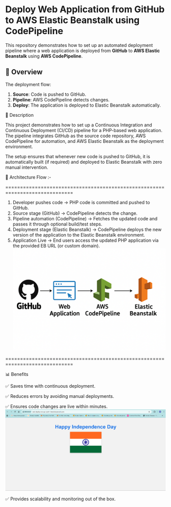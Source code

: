 # Deploy Web Application from GitHub to AWS Elastic Beanstalk using CodePipeline

This repository demonstrates how to set up an automated deployment pipeline where a web application is deployed from **GitHub** to **AWS Elastic Beanstalk** using **AWS CodePipeline**.

## 📌 Overview

The deployment flow:
1. **Source**: Code is pushed to GitHub.
2. **Pipeline**: AWS CodePipeline detects changes.
3. **Deploy**: The application is deployed to Elastic Beanstalk automatically.

📖 Description

This project demonstrates how to set up a Continuous Integration and Continuous Deployment (CI/CD) pipeline for a PHP-based web application.
The pipeline integrates GitHub as the source code repository, AWS CodePipeline for automation, and AWS Elastic Beanstalk as the deployment environment.

The setup ensures that whenever new code is pushed to GitHub, it is automatically built (if required) and deployed to Elastic Beanstalk with zero manual intervention.


📌 Architecture Flow :-

=============================================================================
1.	Developer pushes code → PHP code is committed and pushed to GitHub.
2.	Source stage (GitHub) → CodePipeline detects the change.
3.	Pipeline automation (CodePipeline) → Fetches the updated code and passes it through optional build/test steps.
4.	Deployment stage (Elastic Beanstalk) → CodePipeline deploys the new version of the application to the Elastic Beanstalk environment.
5.	Application Live → End users access the updated PHP application via the provided EB URL (or custom domain).
	![image_alt](https://github.com/meghapawar177-droid/-Deploy-Web-Application-from-GitHub-to-AWS-Elastic-Beanstalk-using-CodePipeline/blob/1d7524fa78dfe17baba81f842bfc2141a35e899f/new/eb.png)


=============================================================================

📊 Benefits

✅ Saves time with continuous deployment.

✅ Reduces errors by avoiding manual deployments.

✅ Ensures code changes are live within minutes.
![alt text](https://github.com/meghapawar177-droid/-Deploy-Web-Application-from-GitHub-to-AWS-Elastic-Beanstalk-using-CodePipeline/blob/0db9db8353d16e917af26d3b6a3243056d7ca88e/new/final%20output.png)

✅ Provides scalability and monitoring out of the box.





